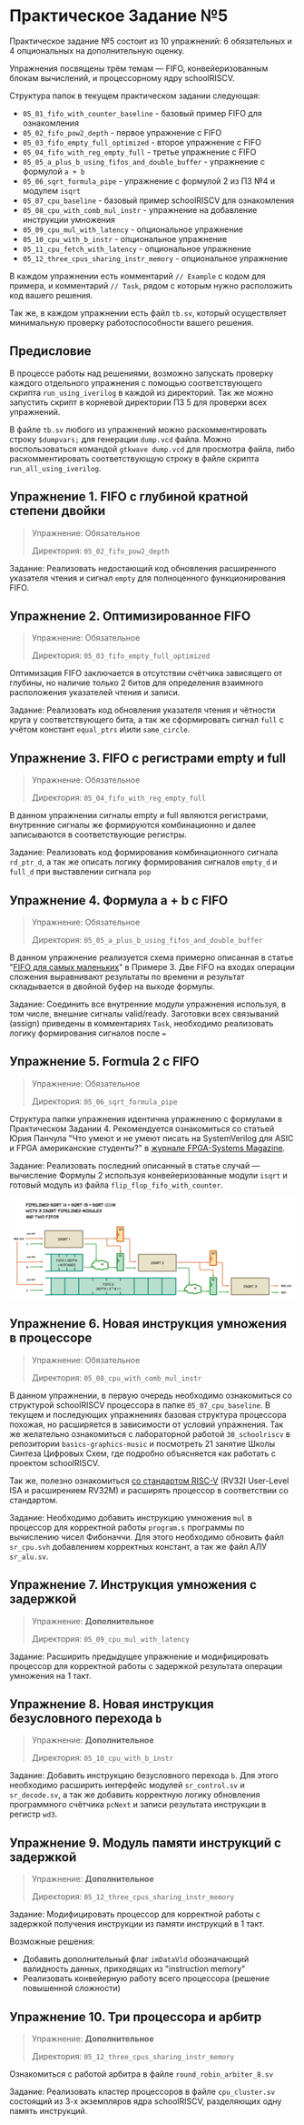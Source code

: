 # Практическое Задание №5

Практическое задание №5 состоит из 10 упражнений: 6 обязательных и 4 опциональных на дополнительную оценку.

Упражнения посвящены трём темам — FIFO, конвейеризованным блокам вычислений, и процессорному ядру schoolRISCV.

Структура папок в текущем практическом задании следующая:
- `05_01_fifo_with_counter_baseline` - базовый пример FIFO для ознакомления
- `05_02_fifo_pow2_depth` - первое упражнение с FIFO
- `05_03_fifo_empty_full_optimized` - второе упражнение с FIFO
- `05_04_fifo_with_reg_empty_full` - третье упражнение с FIFO
- `05_05_a_plus_b_using_fifos_and_double_buffer` - упражнение с формулой `a + b`
- `05_06_sqrt_formula_pipe` - упражнение с формулой 2 из ПЗ №4 и модулем `isqrt`
- `05_07_cpu_baseline` - базовый пример schoolRISCV для ознакомления
- `05_08_cpu_with_comb_mul_instr` - упражнение на добавление инструкции умножения
- `05_09_cpu_mul_with_latency` - опциональное упражнение
- `05_10_cpu_with_b_instr` - опциональное упражнение
- `05_11_cpu_fetch_with_latency` - опциональное упражнение
- `05_12_three_cpus_sharing_instr_memory` - опциональное упражнение

В каждом упражнении есть комментарий  `// Example` с кодом для примера,
и комментарий `// Task`, рядом с которым нужно расположить код вашего решения.

Так же, в каждом упражнении есть файл `tb.sv`, который осуществляет минимальную проверку работоспособности вашего решения.

## Предисловие

В процессе работы над решениями, возможно запускать проверку каждого отдельного упражнения с помощью соответствующего скрипта `run_using_iverilog` в каждой из директорий. Так же можно запустить скрипт в корневой директории ПЗ 5 для проверки всех упражнений.

В файле `tb.sv` любого из упражнений можно раскомментировать строку `$dumpvars;` для генерации `dump.vcd` файла. Можно воспользоваться командой `gtkwave dump.vcd` для просмотра файла, либо раскомментировать соответствующую строку в файле скрипта `run_all_using_iverilog`.



## Упражнение 1. FIFO с глубиной кратной степени двойки

> Упражнение: Обязательное
>
> Директория: `05_02_fifo_pow2_depth`

Задание: Реализовать недостающий код обновления расширенного указателя чтения и сигнал `empty` для полноценного функционирования FIFO.

## Упражнение 2. Оптимизированное FIFO

> Упражнение: Обязательное
>
> Директория: `05_03_fifo_empty_full_optimized`

Оптимизация FIFO заключается в отсутствии счётчика зависящего от глубины, но наличие только 2 битов для определения взаимного расположения указателей чтения и записи.

Задание: Реализовать код обновления указателя чтения и чётности круга у соответствующего бита, а так же сформировать сигнал `full` с учётом констант `equal_ptrs` и\или `same_circle`.

## Упражнение 3. FIFO с регистрами empty и full

> Упражнение: Обязательное
>
> Директория: `05_04_fifo_with_reg_empty_full`

В данном упражнении сигналы empty и full являются регистрами, внутренние сигналы же формируются комбинационно и далее записываются в соответствующие регистры.

Задание: Реализовать код формирования комбинационного сигнала `rd_ptr_d`, а так же описать логику формирования сигналов `empty_d` и `full_d` при выставлении сигнала `pop`

## Упражнение 4. Формула a + b с FIFO

> Упражнение: Обязательное
>
> Директория: `05_05_a_plus_b_using_fifos_and_double_buffer`

В данном упражнение реализуется схема примерно описанная в статье "[FIFO для самых маленьких](https://habr.com/ru/articles/646685/)" в Примере 3. Две FIFO на входах операции сложения выравнивают результаты по времени и результат складывается в двойной буфер на выходе формулы.

Задание: Соединить все внутренние модули упражнения используя, в том числе, внешние сигналы valid/ready. Заготовки всех связываний (assign) приведены в комментариях `Task`, необходимо реализовать логику формирования сигналов после `=`

## Упражнение 5. Formula 2 с FIFO

> Упражнение: Обязательное
>
> Директория: `05_06_sqrt_formula_pipe`

Структура папки упражнения идентична упражнению с формулами в Практическом Задании 4. Рекомендуется ознакомиться со статьей Юрия Панчула "Что умеют и не умеют писать на SystemVerilog для ASIC и FPGA американские студенты?" в [журнале FPGA-Systems Magazine](https://fpga-systems.ru/fsm/).

Задание: Реализовать последний описанный в статье случай — вычисление Формулы 2 используя конвейеризованные модули `isqrt` и готовый модуль из файла `flip_flop_fifo_with_counter`.

![](../doc/isqrt/08_f_a_f_b_fc_pipe_with_fifo.png)

## Упражнение 6. Новая инструкция умножения в процессоре

> Упражнение: Обязательное
>
> Директория: `05_08_cpu_with_comb_mul_instr`

В данном упражнении, в первую очередь необходимо ознакомиться со структурой schoolRISCV процессора в папке `05_07_cpu_baseline`. В текущем и последующих упражнениях базовая структура процессора похожая, но расширяется в зависимости от условий упражнения. Так же желательно ознакомиться с лабораторной работой `30_schoolriscv` в репозитории `basics-graphics-music` и посмотреть 21 занятие Школы Синтеза Цифровых Схем, где подробно объясняется как работать с проектом schoolRISCV.

Так же, полезно ознакомиться [со стандартом RISC-V](https://riscv.org/technical/specifications/) (RV32I User-Level ISA и расширением RV32M) и расширять процессор в соответствии со стандартом.

Задание: Необходимо добавить инструкцию умножения `mul` в процессор для корректной работы `program.s` программы по вычислению чисел Фибоначчи. Для этого необходимо обновить файл `sr_cpu.svh` добавлением корректных констант, а так же файл АЛУ `sr_alu.sv`.

## Упражнение 7. Инструкция умножения с задержкой

> Упражнение: **Дополнительное**
>
> Директория: `05_09_cpu_mul_with_latency`

Задание: Расширить предыдущее упражнение и модифицировать процессор для корректной работы с задержкой результата операции умножения на 1 такт.

## Упражнение 8. Новая инструкция безусловного перехода `b`

> Упражнение: **Дополнительное**
>
> Директория: `05_10_cpu_with_b_instr`

Задание: Добавить инструкцию безусловного перехода `b`. Для этого необходимо расширить интерфейс модулей `sr_control.sv` и `sr_decode.sv`, а так же добавить корректную логику обновления программного счётчика `pcNext` и записи результата инструкции в регистр `wd3`.

## Упражнение 9. Модуль памяти инструкций с задержкой

> Упражнение: **Дополнительное**
>
> Директория: `05_12_three_cpus_sharing_instr_memory`

Задание: Модифицировать процессор для корректной работы с задержкой получения инструкции из памяти инструкций в 1 такт.

Возможные решения:
* Добавить дополнительный флаг `imDataVld` обозначающий валидность данных, приходящих из "instruction memory"
* Реализовать конвейерную работу всего процессора (решение повышенной сложности)

## Упражнение 10. Три процессора и арбитр

> Упражнение: **Дополнительное**
>
> Директория: `05_12_three_cpus_sharing_instr_memory`

Ознакомиться с работой арбитра в файле `round_robin_arbiter_8.sv`

Задание: Реализовать кластер процессоров в файле `cpu_cluster.sv` состоящий из 3-х экземпляров ядра schoolRISCV, разделяющих одну память инструкций.
